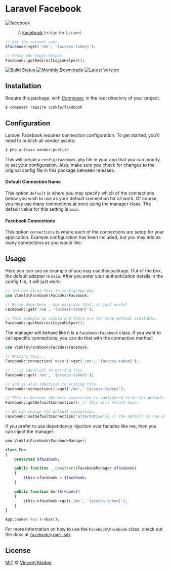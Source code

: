 # Laravel Facebook

![facebook](https://cloud.githubusercontent.com/assets/499192/8819568/a195be0a-304d-11e5-87e6-9a7cdebb32fe.png)

> A [Facebook](https://github.com/facebook/php-graph-sdk) bridge for Laravel.

```php
// Get the current user.
$facebook->get('/me', '{access-token}');

// Fetch the login helper.
Facebook::getRedirectLoginHelper();
```

[![Build Status](https://badgen.net/github/status/vinkla/laravel-facebook/master)](https://github.com/vinkla/laravel-facebook/actions)
[![Monthly Downloads](https://badgen.net/packagist/dm/vinkla/facebook)](https://packagist.org/packages/vinkla/laravel-facebook/stats)
[![Latest Version](https://badgen.net/github/release/vinkla/laravel-facebook)](https://github.com/vinkla/laravel-facebook/releases)

## Installation

Require this package, with [Composer](https://getcomposer.org/), in the root directory of your project.

```bash
$ composer require vinkla/facebook
```

## Configuration

Laravel Facebook requires connection configuration. To get started, you'll need to publish all vendor assets:

```bash
$ php artisan vendor:publish
```

This will create a `config/facebook.php` file in your app that you can modify to set your configuration. Also, make sure you check for changes to the original config file in this package between releases.

#### Default Connection Name

This option `default` is where you may specify which of the connections below you wish to use as your default connection for all work. Of course, you may use many connections at once using the manager class. The default value for this setting is `main`.

#### Facebook Connections

This option `connections` is where each of the connections are setup for your application. Example configuration has been included, but you may add as many connections as you would like.

## Usage

Here you can see an example of you may use this package. Out of the box, the default adapter is `main`. After you enter your authentication details in the config file, it will just work:

```php
// You can alias this in config/app.php.
use Vinkla\Facebook\Facades\Facebook;

// We're done here - how easy was that, it just works!
Facebook::get('/me', '{access-token}');

// This example is simple and there are far more methods available.
Facebook::getRedirectLoginHelper();
```

The manager will behave like it is a `Facebook\Facebook` class. If you want to call specific connections, you can do that with the connection method:

```php
use Vinkla\Facebook\Facades\Facebook;

// Writing this...
Facebook::connection('main')->get('/me', '{access-token}');

// ...is identical to writing this
Facebook::get('/me', '{access-token}');

// and is also identical to writing this.
Facebook::connection()->get('/me', '{access-token}');

// This is because the main connection is configured to be the default.
Facebook::getDefaultConnection(); // This will return main.

// We can change the default connection.
Facebook::setDefaultConnection('alternative'); // The default is now alternative.
```

If you prefer to use dependency injection over facades like me, then you can inject the manager:

```php
use Vinkla\Facebook\FacebookManager;

class Foo
{
    protected $facebook;

    public function __construct(FacebookManager $facebook)
    {
        $this->facebook = $facebook;
    }

    public function bar($request)
    {
        $this->facebook->get('/me', '{access-token}');
    }
}

App::make('Foo')->bar();
```

For more information on how to use the `Facebook\Facebook` class, check out the docs at [`facebook/graph-sdk`](https://github.com/facebook/php-graph-sdk).

## License

[MIT](LICENSE) © [Vincent Klaiber](https://doubledip.se)
